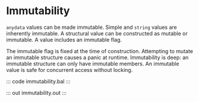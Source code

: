 # Immutability

`anydata` values can be made immutable. Simple and `string` values are inherently immutable. A structural value can be constructed as mutable or immutable. A value includes an immutable flag.

The immutable flag is fixed at the time of construction. Attempting to mutate an immutable structure causes a panic at runtime. Immutability is deep: an immutable structure can only have immutable members. An immutable value is safe for concurrent access without locking.

::: code immutability.bal :::

::: out immutability.out :::